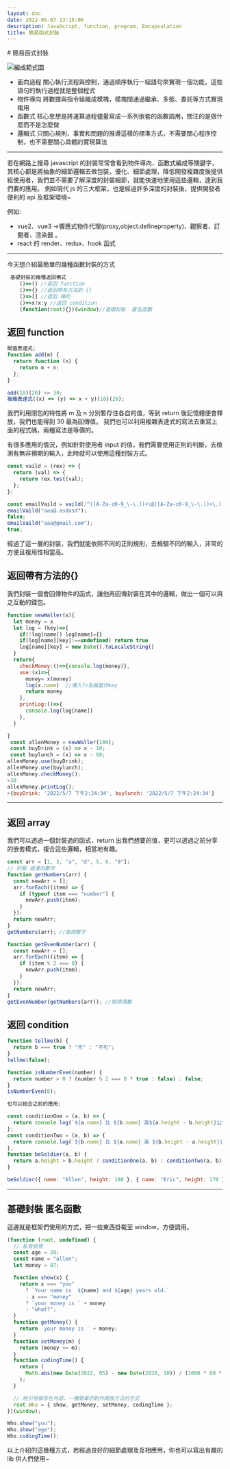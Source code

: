 ```yaml
---
layout: doc
date: 2022-05-07 13:15:06
description: JavaScript, function, program, Encapsulation
title: 簡易函式封裝
---
```


<PageInfo/>
# 簡易函式封裝

![編成範式圖](/assets/images/fn/fn1.png)

- 面向過程 關心執行流程與控制，通過順序執行一組語句來實現一個功能，這些語句的執行過程就是整個程式
- 物件導向 將數據與指令組織成模塊，模塊間通過繼承、多態、委託等方式實現複用
- 函數式 核心思想是將運算過程儘量寫成一系列嵌套的函數調用，關注的是做什麼而不是怎麼做
- 邏輯式 只關心規則、事實和問題的推導這樣的標準方式，不需要關心程序控制，也不需要關心具體的實現算法

---

若在網路上搜尋 javascript 的封裝常常會看到物件導向、函數式編成等關鍵字，其核心都是將抽象的細節邏輯去做包裝，優化、細節處理，降低開發複雜度後提供給使用者，我們並不需要了解深度的封裝細節，就能快速地使用這些邏輯，達到我們要的應用。
例如現代 js 的三大框架，也是經過許多深度的封裝後，提供開發者便利的 api 及框架環境~

例如:

- vue2、vue3 ->響應式物件代理(proxy,object.defineproperty)、觀察者、訂閱者、渲染器 。
- react 的 render、redux、hook 函式

---

今天想介紹最簡單的幾種函數封裝的方式

```javascript
 基礎封裝的幾種返回模式
    ()=>() //返回 function
    ()=>{} //返回帶有方法的 {}
    ()=>[] //返回 陣列
    ()=>x?x:y //返回 condition
    (function(root){})(window)//基礎封裝  匿名函數
```

## 返回 function

```javascript
賦值表達式;
function add(m) {
  return function (n) {
    return m + n;
  };
}

add(10)(20) >> 30;
複雜表達式((x) => (y) => x + y)(10)(20);
```

我們利用閉包的特性將 m 及 n 分別暫存住各自的值，等到 return 後記憶體便會釋放，我們也能得到 30 最為回傳值。
我們也可以利用複雜表達式的寫法去重寫上面的程式碼，兩種寫法是等價的。

有很多應用的情況，例如針對使用者 input 的值，我們需要使用正則的判斷，去檢測有無非預期的輸入，此時就可以使用這種封裝方式。

```javascript
const vaild = (rex) => {
  return (val) => {
    return rex.test(val);
  };
};

const emailVaild = vaild(/^([A-Za-z0-9_\-\.])+\@([A-Za-z0-9_\-\.])+\.([A-Za-z]{2,4})$/);
emailVaild("aaa@.asdasd");
false;
emailVaild("aaa@gmail.com");
true;
```

經過了這一層的封裝，我們就能依照不同的正則規則，去檢驗不同的輸入，非常的方便且複用性相當高。

## 返回帶有方法的{}

我們封裝一個會回傳物件的函式，讓他再回傳封裝在其中的邏輯，做出一個可以與之互動的錢包。

```javascript
function newWaller(x){
  let money = x
  let log = (key)=>{
    if(!log[name]) log[name]={}
    if(log[name][key]!==undefined) return true
    log[name][key] = new Date().toLocaleString()
  }
  return{
    checkMoney:()=>{console.log(money)},
    use:(x)=>{
      money= x(money)
      log(x.name)  //傳入fn名稱當作key
      return money
    },
    printLog:()=>{
      console.log(log[name])
    },
  }

}
 const allenMoney = newWaller(100);
 const buyDrink = (x) => x - 10;
 const buylunch = (x) => x - 60;
allenMoney.use(buyDrink);
allenMoney.use(buylunch);
allenMoney.checkMoney();
>30
allenMoney.printLog();
>{buyDrink: '2022/5/7 下午2:24:34', buylunch: '2022/5/7 下午2:24:34'}
```

---

## 返回 array

我們可以透過一個封裝過的函式，return 出我們想要的值，更可以透過之前分享的嵌套模式，複合這些邏輯，相當地有趣。

```javascript
const arr = [1, 3, "a", "d", 5, 8, "9"];
// 封裝 過濾出數字
function getNumbers(arr) {
  const newArr = [];
  arr.forEach((item) => {
    if (typeof item === "number") {
      newArr.push(item);
    }
  });
  return newArr;
}
getNumbers(arr); //取得數字

function getEvenNumber(arr) {
  const newArr = [];
  arr.forEach((item) => {
    if (item % 2 === 0) {
      newArr.push(item);
    }
  });
  return newArr;
}
getEvenNumber(getNumbers(arr)); //取得偶數
```

## 返回 condition

```javascript
function tellme(b) {
  return b === true ? "可" : "不可";
}
tellme(false);

function isNumberEven(number) {
  return number > 0 ? (number % 2 === 0 ? true : false) : false;
}
isNumberEven(8);

也可以結合之前的應用;

const conditionOne = (a, b) => {
  return console.log(`${a.name} 比 ${b.name} 高${a.height - b.height}公分，他當兵`);
};
const conditionTwo = (a, b) => {
  return console.log(`${b.name} 比 ${a.name} 高 ${b.height - a.height}公分，他當兵`);
};
function beSoldier(a, b) {
  return a.height > b.height ? conditionOne(a, b) : conditionTwo(a, b);
}

beSoldier({ name: "Allen", height: 180 }, { name: "Eric", height: 170 }); //allen 當兵去囉QQ
```

---

## 基礎封裝 匿名函數

這邊就是框架們使用的方式，把一些東西掛載至 window，方便調用。

```javascript
(function (root, undefined) {
  // 私有狀態
  const age = 20;
  const name = "allen";
  let money = 87;

  function show(x) {
    return x === "you"
      ? `Your name is  ${name} and ${age} years old.`
      : x === "money"
      ? `your money is ` + money
      : "what?";
  }
  function getMoney() {
    return `your money is ` + money;
  }
  function setMoney(m) {
    return (money += m);
  }
  function codingTime() {
    return (
      Math.abs(new Date(2022, 05) - new Date(2020, 10)) / (1000 * 60 * 60 * 24) + "天"
    );
  }

  // 將引用保存在外部，一種簡單的對外開放方法的方式
  root.Who = { show, getMoney, setMoney, codingTime };
})(window);

Who.show("you");
Who.show("age");
Who.codingTime();
```

以上介紹的這幾種方式，若經過良好的細節處理及互相應用，你也可以寫出有趣的 lib 供人們使用~
